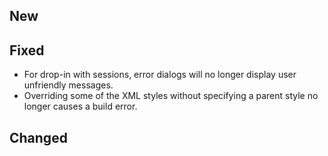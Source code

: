 [//]: # (This file will be used for the release notes on GitHub when publishing.)
[//]: # (Types of changes: `Breaking changes` `New` `Added` `Changed` `Deprecated` `Removed` `Fixed`)
[//]: # (Example:)
[//]: # (## Added)
[//]: # ( - New payment method)
[//]: # (## Changed)
[//]: # ( - DropIn service's package changed from `com.adyen.dropin` to `com.adyen.dropin.services`)
[//]: # (## Deprecated)
[//]: # ( - Configurations public constructor are deprecated, please use each Configuration's builder to make a Configuration object)

## New


## Fixed
- For drop-in with sessions, error dialogs will no longer display user unfriendly messages.
- Overriding some of the XML styles without specifying a parent style no longer causes a build error.

## Changed

